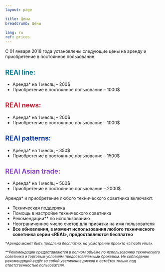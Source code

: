 ```yaml
---
layout: page

title: Цены
breadcrumb: Цены

lang: ru
ref: prices
---
```


С 01 января 2018 года установлены следующие цены на аренду и приобретение в постоянное пользование:

## <span style="color:#007c95">REAl line:</span>

- Аренда* на 1 месяц – 200$  
- Приобретение в постоянное пользование – 1000$

## <span style="color:#c7283b">REAl news:</span>

- Аренда* на 1 месяц – 200$  
- Приобретение в постоянное пользование – 1000$

## <span style="color:#0a3ea8">REAl patterns:</span>

- Аренда* на 1 месяц – 350$  
- Приобретение в постоянное пользование – 1500$

## <span style="color:#8b4ac7">REAl Asian trade:</span>

- Аренда* на 1 месяц – 500$  
- Приобретение в постоянное пользование – 2000$

Аренда* и приобретение любого технического советника включают:

- Техническая поддержка
- Помощь в настройке технического советника
- Рекомендации** по использованию
- Неограниченное число счетов для привязки на имя пользователя
- **Все обновления, в момент использования любого технического советника серии «REAl», предоставляются бесплатно**


<small>\*_Аренда может быть продлена бесплатно, на усмотрение проекта «Lincoln virus»._</small>

<small>\*\*_Рекомендации предоставляются в полном объёме по использованию технического советника и торговым условиям предоставляемыми брокером. Не соблюдение рекомендаций ведёт за собой увеличение рисков и остаётся только под ответственностью пользователя._</small>

